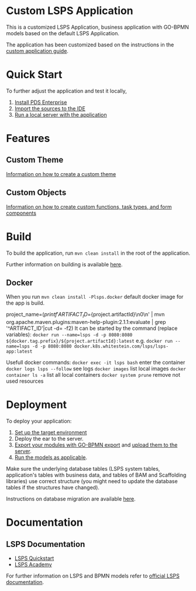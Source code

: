 # Custom LSPS Application

This is a customized LSPS Application, business application with GO-BPMN models
based on the default LSPS Application.

<!--TODO: Insert information on your application.-->

The application has been customized based on the instructions in the
[custom application guide](https://lsps-docs.whitestein.com/data/DOCVERSION/custom-application/applicationapi.html).

# Quick Start

To further adjust the application and test it locally,
1. [Install PDS Enterprise](https://lsps-docs.whitestein.com/data/DOCVERSION/pds/enterpriseedition.html)
2. [Import the sources to the IDE](https://lsps-docs.whitestein.com/data/DOCVERSION/custom-application/importingexistingresources.html)
3. [Run a local server with the application](https://lsps-docs.whitestein.com/data/DOCVERSION/custom-application/importingexistingresources.html)

<!--TODO: describe any customizations and custom API you introduced to your application-->

# Features

## Custom Theme

[Information on how to create a custom theme](https://lsps-docs-stage.whitestein.com/data/DOCVERSION/custom-application/customizingthemes.html)

## Custom Objects

[Information on how to create custom functions, task types, and form components](https://lsps-docs.whitestein.com/data/DOCVERSION/custom-application/creatingcustomobjects.html)

<!--
## Models and Modules

* `main`: module that imports any other modules
* `user-interface`: module with a demo GUI forms
-->

# Build

To build the application, run `mvn clean install` in the root of the application.

Further information on building is available
[here](https://lsps-docs.whitestein.com/data/DOCVERSION/custom-application/buildinganddeploying.html#buildingfordeployment).

## Docker

When you run `mvn clean install -Plsps.docker` default docker image for the app is build.

project_name=$(printf 'ARTIFACT_ID=${project.artifactId}\n0\n' | mvn org.apache.maven.plugins:maven-help-plugin:2.1.1:evaluate | grep '^ARTIFACT_ID'|cut -d= -f2)
It can be started by the command (replace variables):
`docker run --name=lsps -d -p 8080:8080 ${docker.tag.prefix}/${project.artifactId}:latest`
e.g.
`docker run --name=lsps -d -p 8080:8080 docker.k8s.whitestein.com/lsps/lsps-app:latest`

Usefull docker commands:
`docker exec -it lsps bash`	enter the container
`docker logs lsps --follow`	see logs
`docker images` list local images
`docker container ls -a` list all local containers
`docker system prune` remove not used resources

# Deployment

To deploy your application:
1. [Set up the target environment](https://lsps-docs.whitestein.com/data/DOCVERSION/server-deployment/index.html)
2. Deploy the ear to the server.
3. [Export your modules with GO-BPMN export](https://lsps-docs-stage.whitestein.com/data/DOCVERSION/pds/export.html#exportingamoduleusingthego-bpmnexportfeature) and [upload them to the server](https://lsps-docs-stage.whitestein.com/data/DOCVERSION/management/modulemanagement.html#moduleupload).
4. [Run the models as applicable](https://lsps-docs-stage.whitestein.com/data/DOCVERSION/management/modelinstancemanagement.html#creatingmodelinstance).

Make sure the underlying database tables (LSPS system tables, application's tables
with business data, and tables of BAM and Scaffolding libraries) use correct structure
(you might need to update the database tables if the structures have changed).

Instructions on database migration are available [here](https://lsps-docs.whitestein.com/data/DOCVERSION/server-deployment/serverupgrade.html#dbsystemtablesupgrade).

# Documentation
<!--insert links to the documentation of your application-->
<!--## Application Documentation

TODO
-->

## LSPS Documentation

- [LSPS Quickstart](https://lsps-docs.whitestein.com/data/DOCVERSION/quickstart/index.html)
- [LSPS Academy](https://lsps-docs.whitestein.com/data/DOCVERSION/academy/index.html)

For further information on LSPS and BPMN models refer to
[official LSPS documentation](https://lsps-docs.whitestein.com/data/DOCVERSION/index.html).
